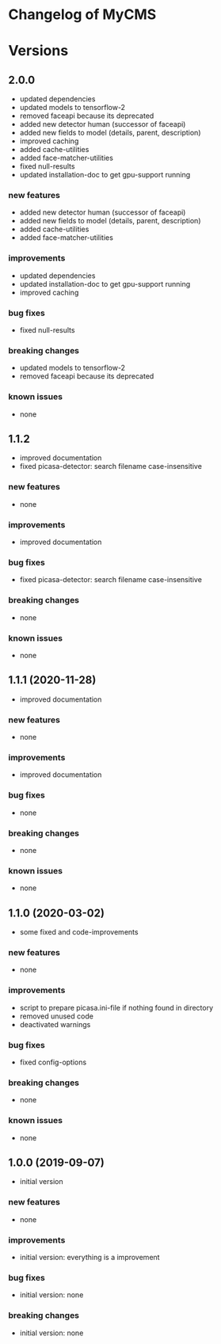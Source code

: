 # Changelog of MyCMS
 
# Versions

## 2.0.0
- updated dependencies
- updated models to tensorflow-2
- removed faceapi because its deprecated
- added new detector human (successor of faceapi)
- added new fields to model (details, parent, description)
- improved caching
- added cache-utilities
- added face-matcher-utilities
- fixed null-results
- updated installation-doc to get gpu-support running

### new features
- added new detector human (successor of faceapi)
- added new fields to model (details, parent, description)
- added cache-utilities
- added face-matcher-utilities

### improvements
- updated dependencies
- updated installation-doc to get gpu-support running
- improved caching

### bug fixes
- fixed null-results

### breaking changes
- updated models to tensorflow-2
- removed faceapi because its deprecated

### known issues
- none


## 1.1.2
- improved documentation
- fixed picasa-detector: search filename case-insensitive 

### new features
- none

### improvements
- improved documentation

### bug fixes
- fixed picasa-detector: search filename case-insensitive

### breaking changes
- none

### known issues
- none


## 1.1.1 (2020-11-28)
- improved documentation

### new features
- none

### improvements
- improved documentation

### bug fixes
- none
 
### breaking changes
- none

### known issues
- none


## 1.1.0 (2020-03-02)
- some fixed and code-improvements

### new features
- none

### improvements
- script to prepare picasa.ini-file if nothing found in directory
- removed unused code
- deactivated warnings

### bug fixes
- fixed config-options
 
### breaking changes
- none

### known issues
- none


## 1.0.0 (2019-09-07)
- initial version

### new features
- none

### improvements
- initial version: everything is a improvement

### bug fixes
- initial version: none

### breaking changes
- initial version: none
